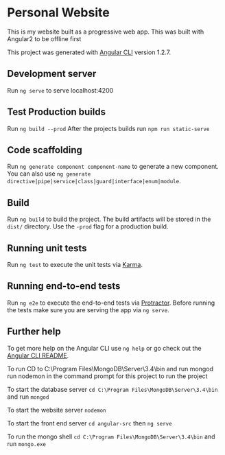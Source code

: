 # Personal Website
This is my website built as a progressive web app. 
This was built with Angular2 to be offline first

This project was generated with [Angular CLI](https://github.com/angular/angular-cli) version 1.2.7.

## Development server

Run `ng serve` to serve localhost:4200

## Test Production builds

Run `ng build --prod`
After the projects builds run `npm run static-serve` 

## Code scaffolding

Run `ng generate component component-name` to generate a new component. You can also use `ng generate directive|pipe|service|class|guard|interface|enum|module`.

## Build

Run `ng build` to build the project. The build artifacts will be stored in the `dist/` directory. Use the `-prod` flag for a production build.

## Running unit tests

Run `ng test` to execute the unit tests via [Karma](https://karma-runner.github.io).

## Running end-to-end tests

Run `ng e2e` to execute the end-to-end tests via [Protractor](http://www.protractortest.org/).
Before running the tests make sure you are serving the app via `ng serve`.

## Further help

To get more help on the Angular CLI use `ng help` or go check out the [Angular CLI README](https://github.com/angular/angular-cli/blob/master/README.md).


To run
CD to C:\Program Files\MongoDB\Server\3.4\bin and run mongod
run nodemon in the command prompt for this project to run the project

To start the database server `cd C:\Program Files\MongoDB\Server\3.4\bin` and run `mongod`

To start the website server `nodemon`

To start the front end server `cd angular-src` then `ng serve`

To run the mongo shell `cd C:\Program Files\MongoDB\Server\3.4\bin` and run `mongo.exe`
